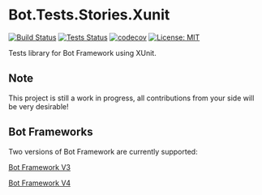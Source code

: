 # Bot.Tests.Stories.Xunit

[![Build Status](https://ci.appveyor.com/api/projects/status/github/ObjectivityLtd/Bot.Tests.Stories.Xunit?branch=master&svg=true)](https://ci.appveyor.com/project/ObjectivityAdminsTeam/bot-tests-stories-xunit) [![Tests Status](https://img.shields.io/appveyor/tests/ObjectivityAdminsTeam/bot-tests-stories-xunit/master.svg)](https://ci.appveyor.com/project/ObjectivityAdminsTeam/bot-tests-stories-xunit) [![codecov](https://codecov.io/gh/ObjectivityLtd/Bot.Tests.Stories.Xunit/branch/master/graph/badge.svg)](https://codecov.io/gh/ObjectivityLtd/Bot.Tests.Stories.Xunit) [![License: MIT](https://img.shields.io/badge/License-MIT-brightgreen.svg)](https://opensource.org/licenses/MIT)

Tests library for Bot Framework using XUnit.

## Note

This project is still a work in progress, all contributions from your side will be very desirable!

## Bot Frameworks

Two versions of Bot Framework are currently supported:

[Bot Framework V3](/src/V3)

[Bot Framework V4](/src/V4)